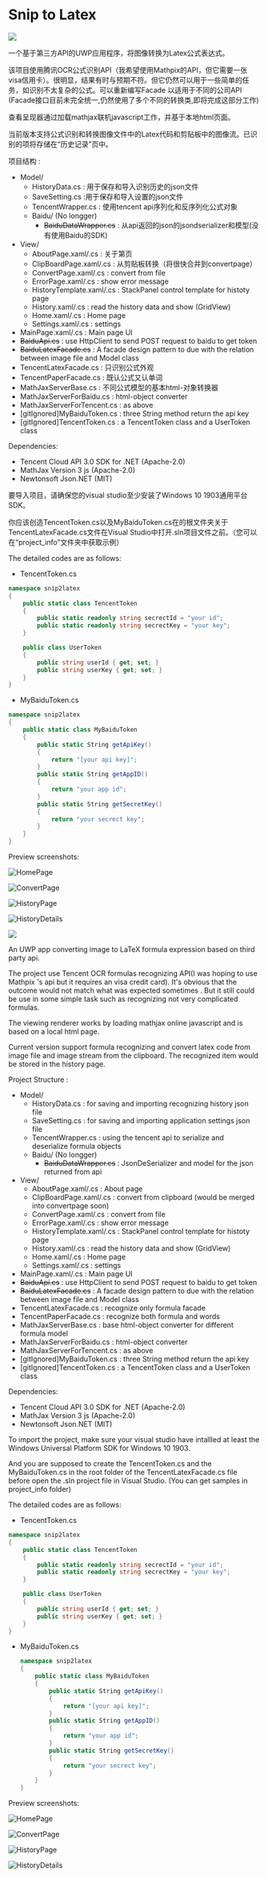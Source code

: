 # Snip to Latex
 ![](https://github.com/PanJunzhong/snip2latex/tree/master/project_info/Assets/Logo.png)

一个基于第三方API的UWP应用程序，将图像转换为Latex公式表达式。

该项目使用腾讯OCR公式识别API（我希望使用Mathpix的API，但它需要一张visa信用卡）。很明显，结果有时与预期不符。但它仍然可以用于一些简单的任务，如识别不太复杂的公式。可以重新编写Facade 以适用于不同的公司API (Facade接口目前未完全统一,仍然使用了多个不同的转换类,即将完成这部分工作)

查看呈现器通过加载mathjax联机javascript工作，并基于本地html页面。

当前版本支持公式识别和转换图像文件中的Latex代码和剪贴板中的图像流。已识别的项将存储在“历史记录”页中。

项目结构 :

- Model/
  - HistoryData.cs : 用于保存和导入识别历史的json文件
  - SaveSetting.cs :用于保存和导入设置的json文件
  - TencentWrapper.cs : 使用tencent api序列化和反序列化公式对象
  - Baidu/ (No longger)
    - ~~BaiduDataWrapper.cs~~ : 从api返回的json的jsondserializer和模型(没有使用Baidu的SDK)
- View/
  - AboutPage.xaml/.cs : 关于第页
  - ClipBoardPage.xaml/.cs :  从剪贴板转换（将很快合并到convertpage）
  - ConvertPage.xaml/.cs : convert from file
  - ErrorPage.xaml/.cs : show error message
  - HistoryTemplate.xaml/.cs : StackPanel control template for histoty page
  - History.xaml/.cs : read the history data and show (GridView)
  - Home.xaml/.cs : Home page
  - Settings.xaml/.cs : settings
- MainPage.xaml/.cs : Main page UI 
- ~~BaiduApi.cs~~ : use HttpClient to send POST request to baidu to get token
- ~~BaiduLatexFacade.cs~~ : A facade design pattern to due with the relation between image file and Model class
- TencentLatexFacade.cs : 只识别公式外观
- TencentPaperFacade.cs : 既认公式又认单词
- MathJaxServerBase.cs : 不同公式模型的基本html-对象转换器
- MathJaxServerForBaidu.cs : html-object converter
- MathJaxServerForTencent.cs : as above
- [gitIgnored]MyBaiduToken.cs : three String method return the api key
- [gitIgnored]TencentToken.cs : a TencentToken class and a UserToken class

Dependencies:
 - Tencent Cloud API 3.0 SDK for .NET (Apache-2.0)
 - MathJax Version 3 js (Apache-2.0)
 - Newtonsoft Json.NET (MIT)

要导入项目，请确保您的visual studio至少安装了Windows 10 1903通用平台SDK。

你应该创造TencentToken.cs以及MyBaiduToken.cs在的根文件夹关于TencentLatexFacade.cs文件在Visual Studio中打开.sln项目文件之前。（您可以在“project_info”文件夹中获取示例）

The detailed codes are as follows:

- TencentToken.cs

```csharp
namespace snip2latex
{
    public static class TencentToken
    {
        public static readonly string secrectId = "your id";
        public static readonly string secrectKey = "your key";
    }

	public class UserToken
	{
    	public string userId { get; set; }
    	public string userKey { get; set; }
	}
}

```

- MyBaiduToken.cs

```csharp
namespace snip2latex
{
	public static class MyBaiduToken
	{
		public static String getApiKey()
		{
            return "[your api key]";
        }
        public static String getAppID()
        {
            return "your app id";
        }
        public static String getSecretKey()
        {
            return "your secrect key";
        }
    }
}
```

  Preview screenshots:

![HomePage](https://github.com/PanJunzhong/snip2latex/tree/master/project_info/HomePage.png)

![ConvertPage](https://github.com/PanJunzhong/snip2latex/tree/master/project_info/ConvertPage.png)

![HistoryPage](https://github.com/PanJunzhong/snip2latex/tree/master/project_info/HistoryPage.png)

![HistoryDetails](https://github.com/PanJunzhong/snip2latex/tree/master/project_info/HistoryDetails.png)

 ![](snip2latex\Assets\Logo.png)

An UWP app converting image to LaTeX formula expression based on third party api.

The project use Tencent OCR formulas recognizing API(I was hoping to use Mathpix 's api but it requires an visa credit card). It's obvious that the outcome would not match what was expected sometimes . But it still could be use in some simple task such as recognizing not very complicated formulas.

The viewing renderer works by loading mathjax online javascript and is based on a local html page. 

Current version support formula recognizing and convert latex code from image file and image stream from the clipboard. The recognized item would be stored in the history page.

Project Structure :

- Model/
  - HistoryData.cs : for saving and importing recognizing history json file
  - SaveSetting.cs : for saving and importing application settings json file
  - TencentWrapper.cs : using the tencent api to serialize and deserialize formula objects
  - Baidu/ (No longger)
    - ~~BaiduDataWrapper.cs~~ : JsonDeSerializer and model for the  json returned from api
- View/
  - AboutPage.xaml/.cs : About page
  - ClipBoardPage.xaml/.cs :  convert from clipboard (would be merged into convertpage soon)
  - ConvertPage.xaml/.cs : convert from file
  - ErrorPage.xaml/.cs : show error message
  - HistoryTemplate.xaml/.cs : StackPanel control template for histoty page
  - History.xaml/.cs : read the history data and show (GridView)
  - Home.xaml/.cs : Home page
  - Settings.xaml/.cs : settings
- MainPage.xaml/.cs : Main page UI 
- ~~BaiduApi.cs~~ : use HttpClient to send POST request to baidu to get token
- ~~BaiduLatexFacade.cs~~ : A facade design pattern to due with the relation between image file and Model class
- TencentLatexFacade.cs : recognize only formula facade
- TencentPaperFacade.cs : recognize both formula and words
- MathJaxServerBase.cs : base html-object converter for different formula model
- MathJaxServerForBaidu.cs : html-object converter
- MathJaxServerForTencent.cs : as above
- [gitIgnored]MyBaiduToken.cs : three String method return the api key
- [gitIgnored]TencentToken.cs : a TencentToken class and a UserToken class

Dependencies:
 - Tencent Cloud API 3.0 SDK for .NET (Apache-2.0)
 - MathJax Version 3 js (Apache-2.0)
 - Newtonsoft Json.NET (MIT)

To import the project, make sure your visual studio have intallled at least the Windows Universal Platform  SDK for Windows 10 1903. 

And you are supposed to create the TencentToken.cs and the MyBaiduToken.cs in the root folder of the TencentLatexFacade.cs file before open the .sln project file in Visual Studio. (You can get samples in project_info folder)

The detailed codes are as follows:

- TencentToken.cs

```csharp
namespace snip2latex
{
    public static class TencentToken
    {
        public static readonly string secrectId = "your id";
        public static readonly string secrectKey = "your key";
    }

	public class UserToken
	{
    	public string userId { get; set; }
    	public string userKey { get; set; }
	}
}

```

- MyBaiduToken.cs

  ```csharp
  namespace snip2latex
  {
      public static class MyBaiduToken
      {
          public static String getApiKey()
          {
              return "[your api key]";
          }
          public static String getAppID()
          {
              return "your app id";
          }
          public static String getSecretKey()
          {
              return "your secrect key";
          }
      }
  }
  ```

Preview screenshots:

![HomePage](project_info\HomePage.png)

![ConvertPage](project_info\ConvertPage.png)

![HistoryPage](project_info\HistoryPage.png)

![HistoryDetails](project_info\HistoryDetails.png)






